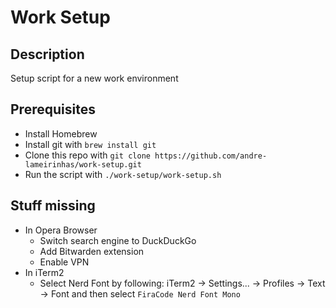 # Work Setup

## Description
Setup script for a new work environment

## Prerequisites
- Install Homebrew
- Install git with `brew install git`
- Clone this repo with `git clone https://github.com/andre-lameirinhas/work-setup.git`
- Run the script with `./work-setup/work-setup.sh`

## Stuff missing
- In Opera Browser
  - Switch search engine to DuckDuckGo
  - Add Bitwarden extension
  - Enable VPN
- In iTerm2
  - Select Nerd Font by following: iTerm2 -> Settings... -> Profiles -> Text -> Font and then select `FiraCode Nerd Font Mono`

